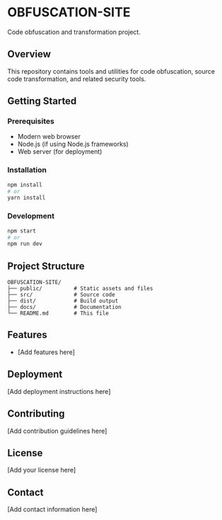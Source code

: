# OBFUSCATION-SITE

Code obfuscation and transformation project.

## Overview

This repository contains tools and utilities for code obfuscation, source code transformation, and related security tools.

## Getting Started

### Prerequisites

- Modern web browser
- Node.js (if using Node.js frameworks)
- Web server (for deployment)

### Installation

```bash
npm install
# or
yarn install
```

### Development

```bash
npm start
# or
npm run dev
```

## Project Structure

```
OBFUSCATION-SITE/
├── public/          # Static assets and files
├── src/             # Source code
├── dist/            # Build output
├── docs/            # Documentation
└── README.md        # This file
```

## Features

- [Add features here]

## Deployment

[Add deployment instructions here]

## Contributing

[Add contribution guidelines here]

## License

[Add your license here]

## Contact

[Add contact information here]

